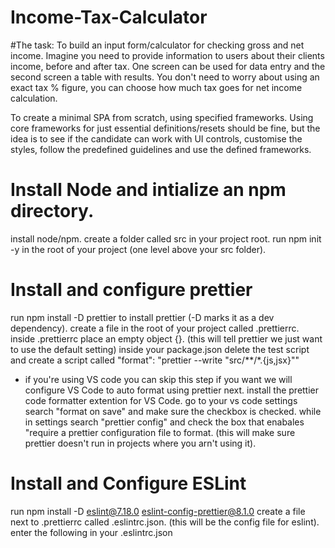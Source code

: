 # Income-Tax-Calculator

#The task:
To build an input form/calculator for checking gross and net income. Imagine you need to provide information to users about their clients income, before and after tax. One screen can be used for data entry and the second screen a table with results. You don't need to worry about using an exact tax % figure, you can choose how much tax goes for net income calculation.

To create a minimal SPA from scratch, using specified frameworks. Using core frameworks for just essential definitions/resets should be fine, but the idea is to see if the candidate can work with UI controls, customise the styles, follow the predefined guidelines and use the defined frameworks.

# Install Node and intialize an npm directory.

install node/npm.
create a folder called src in your project root.
run npm init -y in the root of your project (one level above your src folder).

# Install and configure prettier

run npm install -D prettier to install prettier (-D marks it as a dev dependency).
create a file in the root of your project called .prettierrc.
inside .prettierrc place an empty object {}. (this will tell prettier we just want to use the default setting)
inside your package.json delete the test script and create a script called
"format": "prettier --write \"src/**/*.{js,jsx}\""
- if you're using VS code you can skip this step if you want we will configure VS Code to auto format using prettier next.
install the prettier code formatter extention for VS Code.
go to your vs code settings search "format on save" and make sure the checkbox is checked.
while in settings search "prettier config" and check the box that enabales "require a prettier configuration file to format. (this will make sure prettier doesn't run in projects where you arn't using it).

# Install and Configure ESLint

run npm install -D eslint@7.18.0 eslint-config-prettier@8.1.0
create a file next to .prettierrc called .eslintrc.json. (this will be the config file for eslint).
enter the following in your .eslintrc.json
